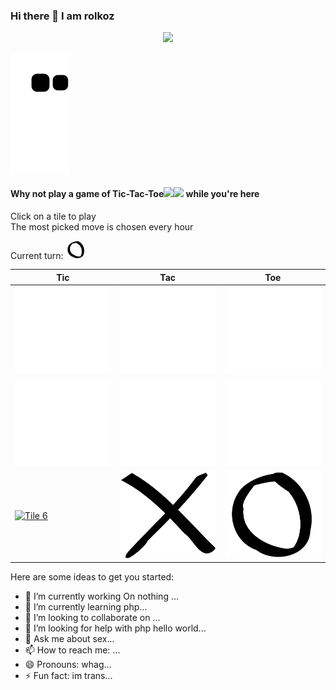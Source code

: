 ### Hi there 👋 I am rolkoz

<p align="center">
<img src="https://discord.c99.nl/widget/theme-4/642766253941063701.png">

![github contribution grid snake animation](https://raw.githubusercontent.com/rolkoztm/rolkoztm/output/github-contribution-grid-snake.svg)


#### Why not play a game of Tic-Tac-Toe<img src="https://img.icons8.com/material-outlined/96/000000/delete-sign.png" height="16"/><img src="https://img.icons8.com/material-outlined/96/000000/unchecked-circle.png" height="16"/> while you're here
Click on a tile to play  
The most picked move is chosen every hour

Current turn: <img src= "https://github.com/rolkoztm/rolkoztm/blob/master/assets/False.png" alt="Current Turn" width="32"/>

| Tic | Tac | Toe |
|--|--|--|
| [![Tile 0](https://github.com/rolkoztm/rolkoztm/blob/master/assets/None.png)](https://github.com/rolkoztm) | [![Tile 1](https://github.com/rolkoztm/rolkoztm/blob/master/assets/None.png)](https://github.com/rolkoztm) | [![Tile 2](https://github.com/rolkoztm/rolkoztm/blob/master/assets/None.png)](https://github.com/rolkoztm) |
| [![Tile 3](https://github.com/rolkoztm/rolkoztm/blob/master/assets/None.png)](https://github.com/rolkoztm) | [![Tile 4](https://github.com/rolkoztm/rolkoztm/blob/master/assets/None.png)](gith) | [![Tile 5](https://github.com/rolkoztm/rolkoztm/blob/master/assets/None.png)](https://github.com/rolkoztm) |
| [![Tile 6](https://github.com/rolkoztm/rolkoztm/DoubleGremlin181/blob/master/assets/None.png)](https://github.com/rolkoztm) | [![Tile 7](https://github.com/rolkoztm/rolkoztm/blob/master/assets/True.png)](https://github.com/rolkoztm) | [![Tile 8](https://github.com/rolkoztm/rolkoztm/blob/master/assets/False.png)](https://github.com/rolkoztm) |


Here are some ideas to get you started:

- 🔭 I’m currently working On nothing ...
- 🌱 I’m currently learning php...
- 👯 I’m looking to collaborate on ...
- 🤔 I’m looking for help with php hello world...
- 💬 Ask me about sex...
- 📫 How to reach me: ...
- 😄 Pronouns: whag...
- ⚡ Fun fact: im trans...
